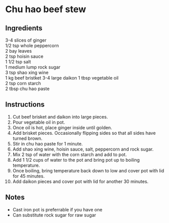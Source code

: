 # Chu hao beef stew

## Ingredients
3-4 slices of ginger  
1/2 tsp whole peppercorn  
2 bay leaves  
2 tsp hoisin sauce  
1 1/2 tsp salt  
1 medium lump rock sugar  
3 tsp shao xing wine  
1 kg beef bristket
3-4 large daikon
1 tbsp vegetable oil  
2 tsp corn starch  
2 tbsp chu hao paste  

## Instructions
1. Cut beef brisket and daikon into large pieces.
1. Pour vegetable oil in pot.
1. Once oil is hot, place ginger inside until golden.
1. Add brisket pieces. Occasionally flipping sides so that all sides have turned brown.
1. Stir in chu hao paste for 1 minute. 
1. Add shao xing wine, hoisin sauce, salt, peppercorn and rock sugar.
1. Mix 2 tsp of water with the corn starch and add to pot.
1. Add 1 1/2 cups of water to the pot and bring pot up to boiling temperature.
1. Once boiling, bring temperature back down to low and cover pot with lid for 45 minutes.
1. Add daikon pieces and cover pot with lid for another 30 minutes.

## Notes
* Cast iron pot is preferrable if you have one  
* Can substitute rock sugar for raw sugar
